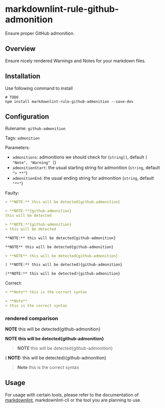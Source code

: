 # markdownlint-rule-github-admonition

Ensure proper GitHub admonition.

## Overview

Ensure nicely rendered Warnings and Notes for your markdown files.

## Installation

Use following command to install

```console
# TODO
npm install markdownlint-rule-github-admonition --save-dev
```

## Configuration

Rulename: `github-admonition`

Tags: `admonition`

Parameters:

* `admonitions`: admonitions we should check for (`string[]`,
  default `[ "Note", "Warning" ]`)
* `admonitionStart`: the usual starting string for admonition (`string`,
  default `"> **"`)
* `admonitionEnd`: the usual ending string for admonition (`string`,
  default `"**"`)

Faulty:

```markdown
> **NOTE:** this will be detected{github-admonition}

> **NOTE:**{github-admonition}
this will be detected

> **NOTE:**{github-admonition}
> this will be detected

**NOTE:** this will be detected{github-admonition}

**NOTE** this will be detected{github-admonition}

> **NOTE** this will be detected{github-admonition}

( **NOTE:** this will be detected){github-admonition}

(**NOTE:** this will be detected){github-admonition}
```

Correct:

```markdown
> **Note** this is the correct syntax

> **Note**
> this is the correct syntax
```

### rendered comparison

<!-- markdownlint-disable -->
**NOTE** this will be detected{github-admonition}

**NOTE this will be detected{github-admonition}**

> **NOTE** this will be detected{github-admonition}

( **NOTE:** this will be detected){github-admonition}

> **Note** this is the correct syntax

<!-- markdownlint-enable -->
## Usage

For usage with certain tools,
please refer to the documentation of [markdownlint](https://github.com/davidAnson/markdownlint),
markdownlint-cli or the tool you are planning to use.
